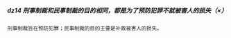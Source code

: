 ##### dz14 刑事制裁和民事制裁的目的相同，都是为了预防犯罪不就被害人的损失（×） 
    刑事制裁旨在预防犯罪；民事制裁的目的主要是补救被害人的损失。

























